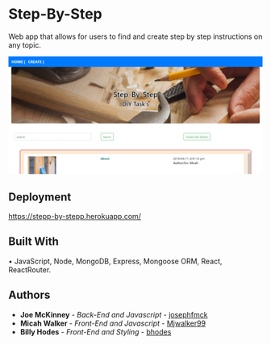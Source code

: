 # Step-By-Step

Web app that allows for users to find and create step by step instructions on any topic.

![Screenshot](img/Screenshot-StepByStep.png)

## Deployment

https://stepp-by-stepp.herokuapp.com/

## Built With
•	JavaScript, Node, MongoDB, Express, Mongoose ORM, React, ReactRouter.

## Authors

* **Joe McKinney** - *Back-End and Javascript* - [josephfmck](https://github.com/josephfmck)
* **Micah Walker** - *Front-End and Javascript* - [Mjwalker99](https://github.com/Mjwalker99)
* **Billy Hodes** - *Front-End and Styling* - [bhodes](https://github.com/bhodes)
